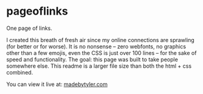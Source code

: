 # pageoflinks
 One page of links. 

I created this breath of fresh air since my online connections are sprawling (for better or for worse). It is no nonsense – zero webfonts, no graphics other than a few emojis, even the CSS is just over 100 lines – for the sake of speed and functionality. The goal: this page was built to take people somewhere else. This readme is a larger file size than both the html + css combined.

You can view it live at: [madebytyler.com](https://www.madebytyler.com)
